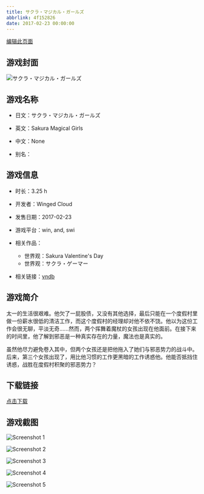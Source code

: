 ```yaml
---
title: サクラ・マジカル・ガールズ
abbrlink: 4f152826
date: 2017-02-23 00:00:00
---
```

[编辑此页面](https://github.com/ACG-3/ADV3-source/blob/main/source/_posts/%E3%82%B5%E3%82%AF%E3%83%A9%E3%83%BB%E3%83%9E%E3%82%B8%E3%82%AB%E3%83%AB%E3%83%BB%E3%82%AC%E3%83%BC%E3%83%AB%E3%82%BA.md)

## 游戏封面

![サクラ・マジカル・ガールズ](https://pan.timero.xyz/d/onedrive/img_lib_001/%E3%82%B5%E3%82%AF%E3%83%A9%E3%83%BB%E3%83%9E%E3%82%B8%E3%82%AB%E3%83%AB%E3%83%BB%E3%82%AC%E3%83%BC%E3%83%AB%E3%82%BA_cover.avif)


## 游戏名称

- 日文：サクラ・マジカル・ガールズ
- 英文：Sakura Magical Girls
- 中文：None

- 别名：


## 游戏信息

- 时长：3.25 h
- 开发者：Winged Cloud
- 发售日期：2017-02-23
- 游戏平台：win, and, swi
- 相关作品：
   - 世界观：Sakura Valentine's Day
   - 世界观：サクラ・ゲーマー

- 相关链接：[vndb](https://vndb.org/v20862)


## 游戏简介

太一的生活很艰难。他欠了一屁股债，又没有其他选择，最后只能在一个度假村里做一份薪水很低的清洁工作，而这个度假村的经理却对他不依不饶。他以为这份工作会很无聊，平淡无奇......然而，两个挥舞着魔杖的女孩出现在他面前。在接下来的时间里，他了解到邪恶是一种真实存在的力量，魔法也是真实的。

虽然他尽力避免卷入其中，但两个女孩还是把他拖入了她们与邪恶势力的战斗中。后来，第三个女孩出现了，用比他习惯的工作更黑暗的工作诱惑他。他能否抵挡住诱惑，战胜在度假村积聚的邪恶势力？




## 下载链接

[点击下载](https://pan.timero.xyz/onedrive/adv_lib_001/%E3%82%B5%E3%82%AF%E3%83%A9%E3%83%BB%E3%83%9E%E3%82%B8%E3%82%AB%E3%83%AB%E3%83%BB%E3%82%AC%E3%83%BC%E3%83%AB%E3%82%BA)


## 游戏截图


![Screenshot 1](https://pan.timero.xyz/d/onedrive/img_lib_001/%E3%82%B5%E3%82%AF%E3%83%A9%E3%83%BB%E3%83%9E%E3%82%B8%E3%82%AB%E3%83%AB%E3%83%BB%E3%82%AC%E3%83%BC%E3%83%AB%E3%82%BA_Screenshot_1.avif)

![Screenshot 2](https://pan.timero.xyz/d/onedrive/img_lib_001/%E3%82%B5%E3%82%AF%E3%83%A9%E3%83%BB%E3%83%9E%E3%82%B8%E3%82%AB%E3%83%AB%E3%83%BB%E3%82%AC%E3%83%BC%E3%83%AB%E3%82%BA_Screenshot_2.avif)

![Screenshot 3](https://pan.timero.xyz/d/onedrive/img_lib_001/%E3%82%B5%E3%82%AF%E3%83%A9%E3%83%BB%E3%83%9E%E3%82%B8%E3%82%AB%E3%83%AB%E3%83%BB%E3%82%AC%E3%83%BC%E3%83%AB%E3%82%BA_Screenshot_3.avif)

![Screenshot 4](https://pan.timero.xyz/d/onedrive/img_lib_001/%E3%82%B5%E3%82%AF%E3%83%A9%E3%83%BB%E3%83%9E%E3%82%B8%E3%82%AB%E3%83%AB%E3%83%BB%E3%82%AC%E3%83%BC%E3%83%AB%E3%82%BA_Screenshot_4.avif)

![Screenshot 5](https://pan.timero.xyz/d/onedrive/img_lib_001/%E3%82%B5%E3%82%AF%E3%83%A9%E3%83%BB%E3%83%9E%E3%82%B8%E3%82%AB%E3%83%AB%E3%83%BB%E3%82%AC%E3%83%BC%E3%83%AB%E3%82%BA_Screenshot_5.avif)

